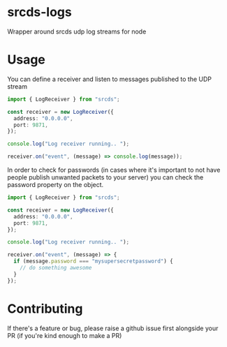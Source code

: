 # srcds-logs

Wrapper around srcds udp log streams for node

# Usage

You can define a receiver and listen to messages published to the UDP stream

```ts
import { LogReceiver } from "srcds";

const receiver = new LogReceiver({
  address: "0.0.0.0",
  port: 9871,
});

console.log("Log receiver running.. ");

receiver.on("event", (message) => console.log(message));
```

In order to check for passwords (in cases where it's important to not have people publish unwanted packets to your server) you can check the password property on the object.

```ts
import { LogReceiver } from "srcds";

const receiver = new LogReceiver({
  address: "0.0.0.0",
  port: 9871,
});

console.log("Log receiver running.. ");

receiver.on("event", (message) => {
  if (message.password === "mysupersecretpassword") {
    // do something awesome
  }
});
```

# Contributing
If there's a feature or bug, please raise a github issue first alongside your PR (if you're kind enough to make a PR)

